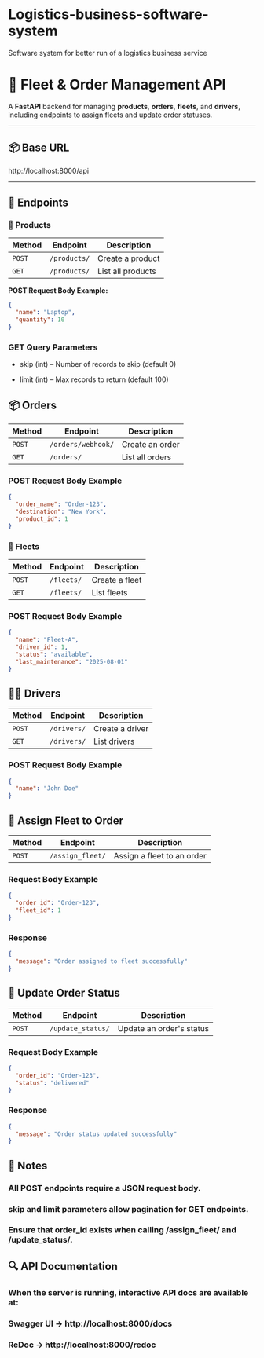 # Logistics-business-software-system
Software system for better run of  a logistics business service

# 🚚 Fleet & Order Management API

A **FastAPI** backend for managing **products**, **orders**, **fleets**, and **drivers**, including endpoints to assign fleets and update order statuses.

---

## 📦 Base URL
http://localhost:8000/api
 

---

## 📑 Endpoints

### 🛒 Products
| Method | Endpoint       | Description        |
|--------|----------------|--------------------|
| `POST` | `/products/`   | Create a product   |
| `GET`  | `/products/`   | List all products  |

**POST Request Body Example:**
```json
{
  "name": "Laptop",
  "quantity": 10
}
```

### GET Query Parameters

- skip (int) – Number of records to skip (default 0)

- limit (int) – Max records to return (default 100)

## 📦 Orders

| Method | Endpoint           | Description     |
| ------ | ------------------ | --------------- |
| `POST` | `/orders/webhook/` | Create an order |
| `GET`  | `/orders/`         | List all orders |

### POST Request Body Example
```json
{
  "order_name": "Order-123",
  "destination": "New York",
  "product_id": 1
}
```

### 🚛 Fleets
| Method | Endpoint   | Description    |
| ------ | ---------- | -------------- |
| `POST` | `/fleets/` | Create a fleet |
| `GET`  | `/fleets/` | List fleets    |

### POST Request Body Example
```json
{
  "name": "Fleet-A",
  "driver_id": 1,
  "status": "available",
  "last_maintenance": "2025-08-01"
}
```

## 👨‍✈️ Drivers
| Method | Endpoint    | Description     |
| ------ | ----------- | --------------- |
| `POST` | `/drivers/` | Create a driver |
| `GET`  | `/drivers/` | List drivers    |

### POST Request Body Example
```json
{
  "name": "John Doe"
}
```
## 🔄 Assign Fleet to Order
| Method | Endpoint         | Description                |
| ------ | ---------------- | -------------------------- |
| `POST` | `/assign_fleet/` | Assign a fleet to an order |

### Request Body Example
```json
{
  "order_id": "Order-123",
  "fleet_id": 1
}
```

### Response
```json
{
  "message": "Order assigned to fleet successfully"
}
```

## 📌 Update Order Status
| Method | Endpoint          | Description              |
| ------ | ----------------- | ------------------------ |
| `POST` | `/update_status/` | Update an order's status |

### Request Body Example
```json
{
  "order_id": "Order-123",
  "status": "delivered"
}
```

### Response
```json
{
  "message": "Order status updated successfully"
}
```

## 📌 Notes
### All POST endpoints require a JSON request body.

### skip and limit parameters allow pagination for GET endpoints.

### Ensure that order_id exists when calling /assign_fleet/ and /update_status/.

## 🔍 API Documentation
### When the server is running, interactive API docs are available at:

### Swagger UI → http://localhost:8000/docs

### ReDoc → http://localhost:8000/redoc